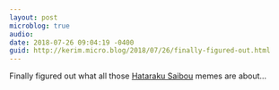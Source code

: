 ```yaml
---
layout: post
microblog: true
audio: 
date: 2018-07-26 09:04:19 -0400
guid: http://kerim.micro.blog/2018/07/26/finally-figured-out.html
---
```

Finally figured out what all those [Hataraku Saibou](https://www.youtube.com/watch?v=Ek39M_lYUtE) memes are about… 
